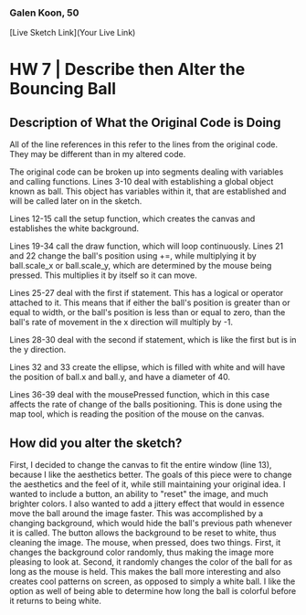 ### Galen Koon, 50

[Live Sketch Link](Your Live Link)


# HW 7 | Describe then Alter the Bouncing Ball

## Description of What the Original Code is Doing
All of the line references in this refer to the lines from the original code. They may be different than in my altered code.

The original code can be broken up into segments dealing with variables and calling functions.
Lines 3-10 deal with establishing a global object known as ball. This object has variables within it, that are established and will be called later on in the sketch.

Lines 12-15 call the setup function, which creates the canvas and establishes the white background.

Lines 19-34 call the draw function, which will loop continuously. Lines 21 and 22 change the ball's position using +=, while multiplying it by ball.scale_x or ball.scale_y, which are determined by the mouse being pressed. This multiplies it by itself so it can move.

Lines 25-27 deal with the first if statement. This has a logical or operator attached to it. This means that if either the ball's position is greater than or equal to width, or the ball's position is less than
or equal to zero, than the ball's rate of movement in the x direction will multiply by -1.

Lines 28-30 deal with the second if statement, which is like the first but is in the y direction.

Lines 32 and 33 create the ellipse, which is filled with white and will have the position of ball.x and ball.y, and have a diameter of 40.

Lines 36-39 deal with the mousePressed function, which in this case affects the rate of change of the balls positioning. This is done using the map tool, which is reading the position of the mouse on the canvas.

## How did you alter the sketch?

First, I decided to change the canvas to fit the entire window (line 13), because I like the aesthetics better.
The goals of this piece were to change the aesthetics and the feel of it, while still maintaining your original idea. I wanted to include a button, an ability to "reset" the image, and much brighter colors. I also wanted to add a jittery effect that would in essence move the ball around the image faster. This was accomplished by a changing background, which would hide the ball's previous path whenever it is called. The button allows the background to be reset to white, thus cleaning the image. The mouse, when pressed, does two things. First, it changes the background color randomly, thus making the image more pleasing to look at. Second, it randomly changes the color of the ball for as long as the mouse is held. This makes the ball more interesting and also creates cool patterns on screen, as opposed to simply a white ball. I like the option as well of being able to determine how long the ball is colorful before it returns to being white.
